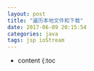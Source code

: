 ```yaml
---
layout: post
title: "遍历本地文件和下载"
date: 2017-06-09 20:15:54
categories: java
tags: jsp ioStream
---
```


* content
{:toc